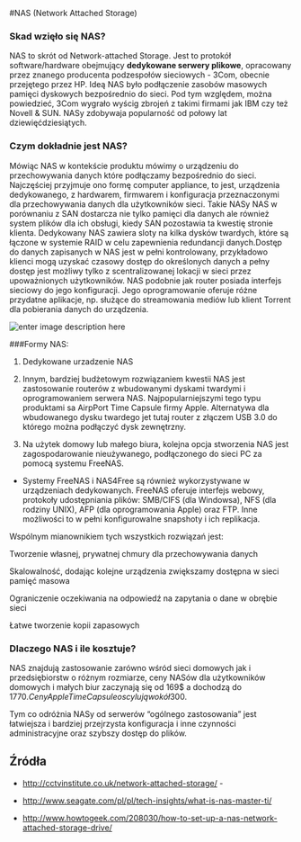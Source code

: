 #NAS (Network Attached Storage)



### Skad wzięło się NAS?

NAS to skrót od Network-attached Storage. Jest to protokół software/hardware obejmujący **dedykowane serwery plikowe**, opracowany przez znanego producenta podzespołów sieciowych - 3Com, obecnie przejętego przez HP. Ideą NAS było podłączenie zasobów masowych pamięci dyskowych bezpośrednio do sieci. Pod tym względem, można powiedzieć, 3Com wygrało wyścig zbrojeń z takimi firmami jak IBM czy też Novell & SUN. NASy zdobywaja popularność od połowy lat dziewięćdziesiątych. 



### Czym dokładnie jest NAS?

Mówiąc NAS w kontekście produktu mówimy o urządzeniu do przechowywania danych które podłączamy bezpośrednio do sieci. Najczęściej przyjmuje ono formę computer appliance, to jest, urządzenia dedykowanego, z hardwarem, firmwarem i konfiguracja przeznaczonymi dla przechowywania danych dla użytkowników sieci. Takie NASy NAS w porównaniu z SAN dostarcza nie tylko pamięci dla danych ale również system plików dla ich obsługi, kiedy SAN pozostawia ta kwestię stronie klienta. Dedykowany NAS zawiera sloty na kilka dysków twardych, które są łączone w systemie RAID w celu zapewnienia redundancji danych.Dostęp do danych zapisanych w NAS jest w pełni kontrolowany, przykładowo klienci mogą uzyskać czasowy dostęp do określonych danych a pełny dostęp jest możliwy tylko z scentralizowanej lokacji w sieci przez upoważnionych użytkowników. NAS podobnie jak router posiada interfejs sieciowy do jego konfiguracji. Jego oprogramowanie oferuje różne przydatne aplikacje, np. służące do streamowania mediów lub klient Torrent dla pobierania danych do urządzenia.

![enter image description here](http://www.elibron.pl/images/das02.jpg)



###Formy NAS:

1. Dedykowane urzadzenie NAS

2. Innym, bardziej budżetowym rozwiązaniem kwestii NAS jest zastosowanie routerów z wbudowanymi dyskami twardymi i oprogramowaniem serwera NAS. Najpopularniejszymi tego typu produktami sa AirpPort Time Capsule firmy Apple. Alternatywa dla wbudowanego dysku twardego jet tutaj router z złączem USB 3.0 do którego można podłączyć dysk zewnętrzny.

3. Na użytek domowy lub małego biura, kolejna opcja stworzenia NAS jest zagospodarowanie nieużywanego, podłączonego do sieci PC za pomocą systemu FreeNAS. 



* Systemy FreeNAS i NAS4Free są również wykorzystywane w urządzeniach dedykowanych. FreeNAS oferuje interfejs webowy, protokoły udostępniania plików: SMB/CIFS (dla Windowsa), NFS (dla rodziny UNIX), AFP (dla oprogramowania Apple) oraz FTP. Inne możliwości to w pełni konfigurowalne snapshoty i ich replikacja.



Wspólnym mianownikiem tych wszystkich rozwiązań jest:

Tworzenie własnej, prywatnej chmury dla przechowywania danych

Skalowalność, dodając kolejne urządzenia zwiększamy dostępna w sieci pamięć masowa

Ograniczenie oczekiwania na odpowiedź na zapytania o dane w obrębie sieci

Łatwe tworzenie kopii zapasowych



### Dlaczego NAS i ile kosztuje?

NAS znajdują zastosowanie zarówno wśród sieci domowych jak i przedsiębiorstw o różnym rozmiarze, ceny NASów dla użytkowników domowych i małych biur zaczynają się od 169$ a dochodzą do 1770$. Ceny Apple Time Capsule oscylują wokół 300$. 



Tym co odróżnia NASy od serwerów “ogólnego zastosowania” jest łatwiejsza i bardziej przejrzysta konfiguracja i inne czynności administracyjne oraz  szybszy dostęp do plików.





## Źródła

* <http://cctvinstitute.co.uk/network-attached-storage/> -

* <http://www.seagate.com/pl/pl/tech-insights/what-is-nas-master-ti/> 

* <http://www.howtogeek.com/208030/how-to-set-up-a-nas-network-attached-storage-drive/>




